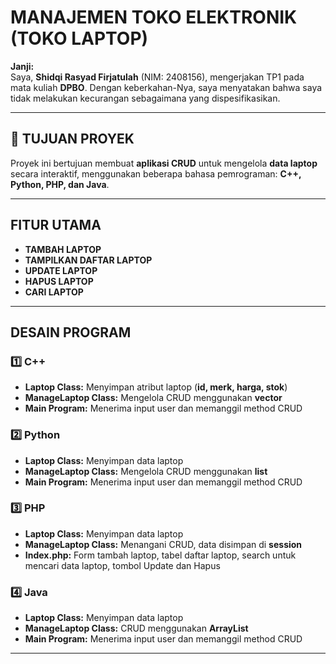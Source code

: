 #  MANAJEMEN TOKO ELEKTRONIK (TOKO LAPTOP)

**Janji:**  
Saya, **Shidqi Rasyad Firjatulah** (NIM: 2408156), mengerjakan TP1 pada mata kuliah **DPBO**. Dengan keberkahan-Nya, saya menyatakan bahwa saya tidak melakukan kecurangan sebagaimana yang dispesifikasikan.

---

## 🎯 TUJUAN PROYEK
Proyek ini bertujuan membuat **aplikasi CRUD** untuk mengelola **data laptop** secara interaktif, menggunakan beberapa bahasa pemrograman: **C++, Python, PHP, dan Java**.

---

##  FITUR UTAMA
- **TAMBAH LAPTOP**  
- **TAMPILKAN DAFTAR LAPTOP**  
- **UPDATE LAPTOP**  
- **HAPUS LAPTOP**  
- **CARI LAPTOP**  

---

##  DESAIN PROGRAM

### 1️⃣ C++ 
- **Laptop Class:** Menyimpan atribut laptop (**id, merk, harga, stok**)  
- **ManageLaptop Class:** Mengelola CRUD menggunakan **vector**  
- **Main Program:** Menerima input user dan memanggil method CRUD  

### 2️⃣ Python
- **Laptop Class:** Menyimpan data laptop  
- **ManageLaptop Class:** Mengelola CRUD menggunakan **list**  
- **Main Program:** Menerima input user dan memanggil method CRUD  

### 3️⃣ PHP
- **Laptop Class:** Menyimpan data laptop  
- **ManageLaptop Class:** Menangani CRUD, data disimpan di **session**  
- **Index.php:** Form tambah laptop, tabel daftar laptop, search untuk mencari data laptop, tombol Update dan Hapus  

### 4️⃣ Java
- **Laptop Class:** Menyimpan data laptop  
- **ManageLaptop Class:** CRUD menggunakan **ArrayList<Laptop>**  
- **Main Program:** Menerima input user dan memanggil method CRUD  

---


